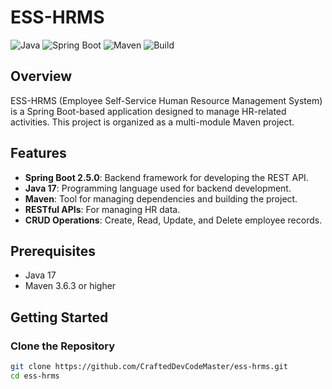 # ESS-HRMS

![Java](https://img.shields.io/badge/Java-17-blue)
![Spring Boot](https://img.shields.io/badge/Spring%20Boot-2.5.0-brightgreen)
![Maven](https://img.shields.io/badge/Maven-3.6.3-blue)
![Build](https://img.shields.io/badge/Build-Passing-brightgreen)

## Overview

ESS-HRMS (Employee Self-Service Human Resource Management System) is a Spring Boot-based application designed to manage HR-related activities. This project is organized as a multi-module Maven project.

## Features

- **Spring Boot 2.5.0**: Backend framework for developing the REST API.
- **Java 17**: Programming language used for backend development.
- **Maven**: Tool for managing dependencies and building the project.
- **RESTful APIs**: For managing HR data.
- **CRUD Operations**: Create, Read, Update, and Delete employee records.

## Prerequisites

- Java 17
- Maven 3.6.3 or higher

## Getting Started

### Clone the Repository

```bash
git clone https://github.com/CraftedDevCodeMaster/ess-hrms.git
cd ess-hrms
